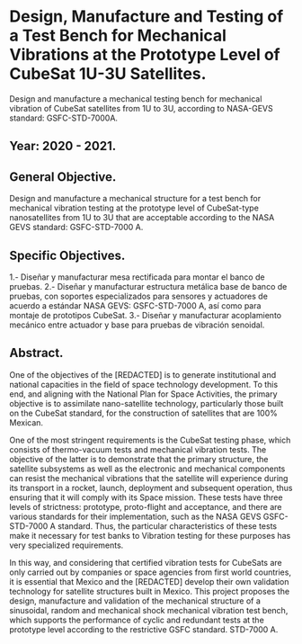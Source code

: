 # Design, Manufacture and Testing of a Test Bench for Mechanical Vibrations at the Prototype Level of CubeSat 1U-3U Satellites. 
Design and manufacture a mechanical testing bench for mechanical vibration of CubeSat satellites from 1U to 3U, according to NASA-GEVS standard: GSFC-STD-7000A.

## Year: 2020 - 2021.

## General Objective. 

Design and manufacture a mechanical structure for a test bench for mechanical vibration testing at the prototype level of CubeSat-type nanosatellites from 1U to 3U that are acceptable according to the NASA GEVS standard: GSFC-STD-7000 A.

## Specific Objectives. 

1.- Diseñar y manufacturar mesa rectificada para montar el banco de pruebas.
2.- Diseñar y manufacturar estructura metálica base de banco de pruebas, con soportes especializados para sensores y actuadores de acuerdo a estándar NASA GEVS: GSFC-STD-7000 A, así como para montaje de prototipos CubeSat.
3.- Diseñar y manufacturar acoplamiento mecánico entre actuador y base para pruebas de vibración senoidal. 

## Abstract. 

One of the objectives of the [REDACTED] is to generate institutional and national capacities in the field of space technology development. To this end, and aligning with the National Plan for Space Activities, the primary objective is to assimilate nano-satellite technology, particularly those built on the CubeSat standard, for the construction of satellites that are 100% Mexican.

One of the most stringent requirements is the CubeSat testing phase, which consists of thermo-vacuum tests and mechanical vibration tests. The objective of the latter is to demonstrate that the primary structure, the satellite subsystems as well as the electronic and mechanical components can resist the mechanical vibrations that the satellite will experience during its transport in a rocket, launch, deployment and subsequent operation, thus ensuring that it will comply with its Space mission. These tests have three levels of strictness: prototype, proto-flight and acceptance, and there are various standards for their implementation, such as the NASA GEVS GSFC-STD-7000 A standard. Thus, the particular characteristics of these tests make it necessary for test banks to Vibration testing for these purposes has very specialized requirements.

In this way, and considering that certified vibration tests for CubeSats are only carried out by companies or space agencies from first world countries, it is essential that Mexico and the [REDACTED] develop their own validation technology for satellite structures built in Mexico. This project proposes the design, manufacture and validation of the mechanical structure of a sinusoidal, random and mechanical shock mechanical vibration test bench, which supports the performance of cyclic and redundant tests at the prototype level according to the restrictive GSFC standard. STD-7000 A.
